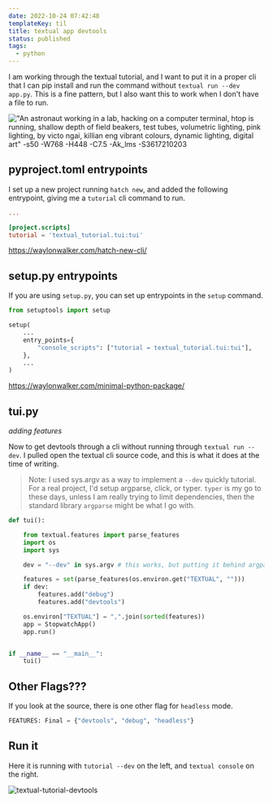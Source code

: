 ```yaml
---
date: 2022-10-24 07:42:48
templateKey: til
title: textual app devtools
status: published
tags:
  - python
---
```


I am working through the textual tutorial, and I want to put it in a proper cli
that I can pip install and run the command without `textual run --dev app.py`.
This is a fine pattern, but I also want this to work when I don't have a file
to run.

!["An astronaut working in a lab, hacking on a computer terminal, htop is running, shallow depth of field beakers, test tubes, volumetric lighting, pink lighting, by victo ngai, killian eng vibrant colours, dynamic lighting, digital art" -s50 -W768 -H448 -C7.5 -Ak_lms -S3617210203](https://stable-diffusion.waylonwalker.com/000221.3617210203.webp)

## pyproject.toml entrypoints

I set up a new project running `hatch new`, and added the following entrypoint,
giving me a `tutorial` cli command to run.

```toml
...

[project.scripts]
tutorial = 'textual_tutorial.tui:tui'
```

<https://waylonwalker.com/hatch-new-cli/>

## setup.py entrypoints

If you are using `setup.py`, you can set up entrypoints in the `setup` command.

```python
from setuptools import setup

setup(
    ...
    entry_points={
        "console_scripts": ["tutorial = textual_tutorial.tui:tui"],
    },
    ...
)
```

<https://waylonwalker.com/minimal-python-package/>

## tui.py

_adding features_

Now to get devtools through a cli without running through `textual run --dev`.
I pulled open the textual cli source code, and this is what it does at the time
of writing.

> Note: I used sys.argv as a way to implement a `--dev` quickly tutorial. For a
> real project, I'd setup argparse, click, or typer. `typer` is my go to these
> days, unless I am really trying to limit dependencies, then the standard
> library `argparse` might be what I go with.

```python
def tui():

    from textual.features import parse_features
    import os
    import sys

    dev = "--dev" in sys.argv # this works, but putting it behind argparse, click, or typer would be much better

    features = set(parse_features(os.environ.get("TEXTUAL", "")))
    if dev:
        features.add("debug")
        features.add("devtools")

    os.environ["TEXTUAL"] = ",".join(sorted(features))
    app = StopwatchApp()
    app.run()


if __name__ == "__main__":
    tui()
```

## Other Flags???

If you look at the source, there is one other flag for `headless` mode.

```python
FEATURES: Final = {"devtools", "debug", "headless"}
```

## Run it

Here it is running with `tutorial --dev` on the left, and `textual console` on
the right.

![textual-tutorial-devtools](https://screenshots.waylonwalker.com/textual-tutorial-devtools.webp)
